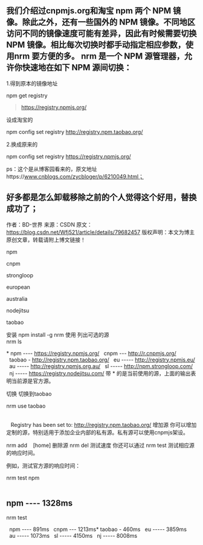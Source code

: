 我们介绍过cnpmjs.org和淘宝 npm 两个 NPM 镜像。除此之外，还有一些国外的 NPM 镜像。不同地区访问不同的镜像速度可能有差异，因此有时候需要切换 NPM 镜像。相比每次切换时都手动指定相应参数，使用nrm 要方便的多。
nrm 是一个 NPM 源管理器，允许你快速地在如下 NPM 源间切换：
--------------------- 
1.得到原本的镜像地址

npm get registry 

> https://registry.npmjs.org/

设成淘宝的

npm config set registry http://registry.npm.taobao.org/

2.换成原来的

npm config set registry https://registry.npmjs.org/



ps：这个是从博客园看来的，原文地址https://www.cnblogs.com/zycbloger/p/6210049.html；

好多都是怎么卸载移除之前的个人觉得这个好用，替换成功了；
--------------------- 
作者：BD-世界 
来源：CSDN 
原文：https://blog.csdn.net/Wfj521/article/details/79682457 
版权声明：本文为博主原创文章，转载请附上博文链接！


npm[](https://www.npmjs.com/)

cnpm[](https://cnpmjs.org/)

strongloop[](https://strongloop.com/)

european[](http://www.npmjs.eu/)

australia[](http://npmjs.org.au/)

nodejitsu[](https://www.nodejitsu.com/)

taobao[](http://npm.taobao.org/)


安装
npm install -g nrm
使用
列出可选的源
nrm ls                                                                                                              

* npm ---- https://registry.npmjs.org/
  cnpm --- http://r.cnpmjs.org/
  taobao - http://registry.npm.taobao.org/
  eu ----- http://registry.npmjs.eu/
  au ----- http://registry.npmjs.org.au/
  sl ----- http://npm.strongloop.com/
  nj ----- https://registry.nodejitsu.com/
带 * 的是当前使用的源，上面的输出表明当前源是官方源。

切换
切换到taobao

nrm use taobao                                                                                                                 
 
   Registry has been set to: http://registry.npm.taobao.org/
增加源
你可以增加定制的源，特别适用于添加企业内部的私有源。私有源可以使用cnpmjs架设。

nrm add    [home]
删除源
nrm del
测试速度
你还可以通过 nrm test 测试相应源的响应时间。

例如，测试官方源的响应时间：

nrm test npm                                                                                                             

npm ---- 1328ms
--------------------- 



nrm test                                                                                                
 
  npm ---- 891ms
  cnpm --- 1213ms* taobao - 460ms
  eu ----- 3859ms
  au ----- 1073ms
  sl ----- 4150ms
  nj ----- 8008ms


